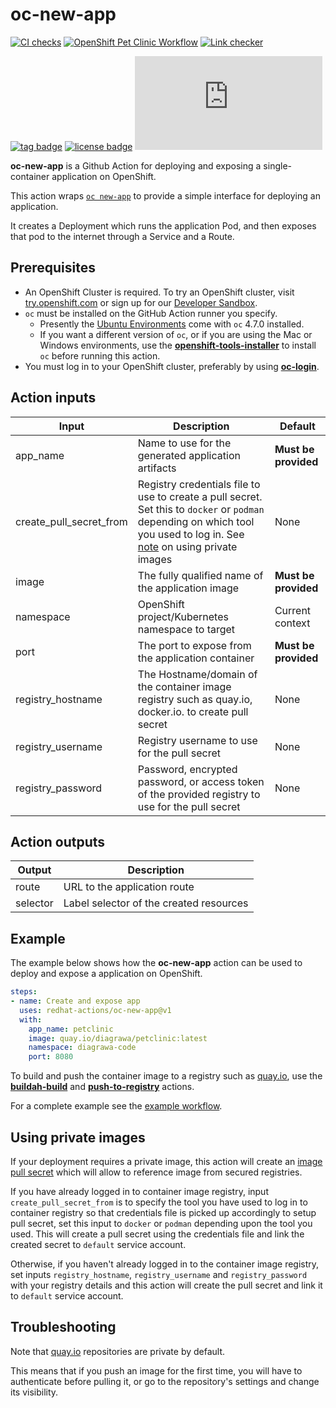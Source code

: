 # oc-new-app
[![CI checks](https://github.com/redhat-actions/oc-new-app/actions/workflows/ci-checks.yml/badge.svg)](https://github.com/redhat-actions/oc-new-app/actions/workflows/ci-checks.yml)
[![OpenShift Pet Clinic Workflow](https://github.com/redhat-actions/oc-new-app/actions/workflows/example.yml/badge.svg)](https://github.com/redhat-actions/oc-new-app/actions/workflows/example.yml)
[![Link checker](https://github.com/redhat-actions/oc-new-app/workflows/Link%20checker/badge.svg)](https://github.com/redhat-actions/oc-new-app/actions?query=workflow%3A%22Link+checker%22)

[![tag badge](https://img.shields.io/github/v/tag/redhat-actions/oc-new-app)](https://github.com/redhat-actions/buildah-build/tags)
[![license badge](https://img.shields.io/github/license/redhat-actions/oc-new-app)](./LICENSE)
[![size badge](https://img.shields.io/github/size/redhat-actions/oc-new-app/dist/index.js)](./dist)

**oc-new-app** is a Github Action for deploying and exposing a single-container application on OpenShift.

This action wraps [`oc new-app`](https://docs.openshift.com/container-platform/4.6/applications/application_life_cycle_management/creating-applications-using-cli.html) to provide a simple interface for deploying an application.

It creates a Deployment which runs the application Pod, and then exposes that pod to the internet through a Service and a Route.

<a id="prerequisites"></a>

## Prerequisites

- An OpenShift Cluster is required. To try an OpenShift cluster, visit [try.openshift.com](https://try.openshift.com) or sign up for our [Developer Sandbox](https://developers.redhat.com/developer-sandbox).
- `oc` must be installed on the GitHub Action runner you specify.
    - Presently the [Ubuntu Environments](https://github.com/actions/virtual-environments#available-environments) come with `oc` 4.7.0 installed.
    - If you want a different version of `oc`, or if you are using the Mac or Windows environments, use the [**openshift-tools-installer**](https://github.com/redhat-actions/openshift-tools-installer) to install `oc` before running this action.
- You must log in to your OpenShift cluster, preferably by using [**oc-login**](https://github.com/redhat-actions/oc-login).

<a id="action-inputs"></a>

## Action inputs

| Input | Description | Default |
| ----- | ----------- | ------- |
| app_name | Name to use for the generated application artifacts | **Must be provided** |
| create_pull_secret_from | Registry credentials file to use to create a pull secret. Set this to `docker` or `podman` depending on which tool you used to log in. See [note](#using-private-images) on using private images | None
| image | The fully qualified name of the application image | **Must be provided** |
| namespace | OpenShift project/Kubernetes namespace to target | Current context |
| port | The port to expose from the application container | **Must be provided** |
| registry_hostname | The Hostname/domain of the container image registry such as quay.io, docker.io. to create pull secret | None
| registry_username | Registry username to use for the pull secret | None
| registry_password | Password, encrypted password, or access token of the provided registry to use for the pull secret | None

<a id="action-outputs"></a>

## Action outputs

| Output | Description |
| ------ | ----------- |
| route | URL to the application route |
| selector | Label selector of the created resources |

<a id="example"></a>

## Example

The example below shows how the **oc-new-app** action can be used to deploy and expose a
application on OpenShift.

```yaml
steps:
- name: Create and expose app
  uses: redhat-actions/oc-new-app@v1
  with:
    app_name: petclinic
    image: quay.io/diagrawa/petclinic:latest
    namespace: diagrawa-code
    port: 8080
```
To build and push the container image to a registry such as [quay.io](https://quay.io), use the [**buildah-build**](https://github.com/redhat-actions/buildah-build)
and [**push-to-registry**](https://github.com/redhat-actions/push-to-registry) actions.

For a complete example see the [example workflow](.github/workflows/example.yml).

<a id="using-private-images"></a>

## Using private images

If your deployment requires a private image, this action will create an [image pull secret](https://docs.openshift.com/container-platform/4.2/openshift_images/managing_images/using-image-pull-secrets.html#images-allow-pods-to-reference-images-from-secure-registries_using-image-pull-secrets) which will allow
to reference image from secured registries.

If you have already logged in to container image registry, input `create_pull_secret_from` is to specify the tool you have used to log in to container registry so that credentials file is picked up accordingly to setup pull secret, set this input to `docker` or `podman` depending upon the tool you used. This will create a pull secret using the credentials file and link the created secret to `default` service account.

Otherwise, if you haven't already logged in to the container image registry, set inputs `registry_hostname`, `registry_username` and `registry_password` with your registry details and this action will create the pull secret and link it to `default` service account.

## Troubleshooting

Note that [quay.io](https://quay.io) repositories are private by default.

This means that if you push an image for the first time, you will have to authenticate before pulling it, or go to the repository's settings and change its visibility.
